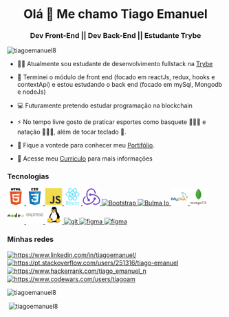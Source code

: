 <h1 align="center">Olá 👋 Me chamo Tiago Emanuel</h1>
<h3 align="center">Dev Front-End || Dev Back-End || Estudante Trybe</h3>

<p align="left"> <img src="https://komarev.com/ghpvc/?username=tiagoemanuel8&label=Profile%20views&color=0e75b6&style=flat" alt="tiagoemanuel8" /> </p>

- 👨‍💻 Atualmente sou estudante de desenvolvimento fullstack na <a href="https://www.betrybe.com/">Trybe</a></p>
- 🔭 Terminei o módulo de front end (focado em reactJs, redux, hooks e contextApi) e estou estudando o back end (focado em mySql, Mongodb e nodeJs)
- 💻 Futuramente pretendo estudar programação na blockchain
- ⚡ No tempo livre gosto de praticar esportes como basquete ⛹🏽‍♂️ e natação 🏊🏽‍♂️, além de tocar teclado 🎹.

- 🎯 Fique a vontede para conhecer meu <a href="https://tiago-portifolio.vercel.app" target="_blank">Portifólio</a>.</p>
- 📝 Acesse meu <a href="https://gitconnected.com/tiagoemanuel8/resume" target="_blank">Curriculo</a> para mais informações</p>

<h3 align="left">Tecnologias</h3>

<p align="left"> <a href="https://www.w3.org/html/" target="_blank"> <img src="https://raw.githubusercontent.com/devicons/devicon/master/icons/html5/html5-original-wordmark.svg" alt="html5" width="40" height="40"/> </a> <a href="https://www.w3schools.com/css/" target="_blank"> <img src="https://raw.githubusercontent.com/devicons/devicon/master/icons/css3/css3-original-wordmark.svg" alt="css3" width="40" height="40"/> </a> <a href="https://developer.mozilla.org/en-US/docs/Web/JavaScript" target="_blank"> <img src="https://raw.githubusercontent.com/devicons/devicon/master/icons/javascript/javascript-original.svg" alt="javascript" width="40" height="40"/> </a> <a href="https://reactjs.org/" target="_blank"> <img src="https://raw.githubusercontent.com/devicons/devicon/master/icons/react/react-original-wordmark.svg" alt="react" width="40" height="40"/> </a> <a href="https://redux.js.org" target="_blank"> <img src="https://raw.githubusercontent.com/devicons/devicon/master/icons/redux/redux-original.svg" alt="redux" width="40" height="40"/> </a> <a href="https://getbootstrap.com.br/" target="_blank"> <img src="https://cdn.worldvectorlogo.com/logos/bootstrap-4.svg" alt="Bootstrap" width="40" height="40"/> </a> <a href="https://bulma.io/" target="_blank"> <img src="https://seeklogo.com/images/B/bulma-logo-45B5145BF4-seeklogo.com.png" alt="Bulma Io" width="40" height="40"/> <a href="https://www.mysql.com/" target="_blank"> <img src="https://raw.githubusercontent.com/devicons/devicon/master/icons/mysql/mysql-original-wordmark.svg" alt="mysql" width="40" height="40"/> </a> <a href="https://www.mongodb.com/" target="_blank"> <img src="https://raw.githubusercontent.com/devicons/devicon/master/icons/mongodb/mongodb-original-wordmark.svg" alt="mongodb" width="40" height="40"/> </a> <a href="https://nodejs.org" target="_blank"> <img src="https://raw.githubusercontent.com/devicons/devicon/master/icons/nodejs/nodejs-original-wordmark.svg" alt="nodejs" width="40" height="40"/> </a> <a href="https://expressjs.com" target="_blank"> <img src="https://raw.githubusercontent.com/devicons/devicon/master/icons/express/express-original-wordmark.svg" alt="express" width="40" height="40"/> <a href="https://www.linux.org/" target="_blank"> <img src="https://raw.githubusercontent.com/devicons/devicon/master/icons/linux/linux-original.svg" alt="linux" width="40" height="40"/> </a> <a href="https://git-scm.com/" target="_blank"> <img src="https://www.vectorlogo.zone/logos/git-scm/git-scm-icon.svg" alt="git" width="40" height="40"/> </a> <a href="https://www.figma.com/" target="_blank"> <img src="https://www.vectorlogo.zone/logos/figma/figma-icon.svg" alt="figma" width="40" height="40"/> </a> <a href="https://trello.com/" target="_blank"> <img src="https://cdn.worldvectorlogo.com/logos/trello.svg" alt="figma" width="40" height="40"/> </a>
  
</p>

<h3 align="left">Minhas redes</h3>
<p align="left">
<a href="https://www.linkedin.com/in/tiagoemanuel/" target="blank"><img align="center" src="https://raw.githubusercontent.com/rahuldkjain/github-profile-readme-generator/master/src/images/icons/Social/linked-in-alt.svg" alt="https://www.linkedin.com/in/tiagoemanuel/" height="30" width="40" /></a>
<a href="https://pt.stackoverflow.com/users/251316/tiago-emanuel" target="blank"><img align="center" src="https://raw.githubusercontent.com/rahuldkjain/github-profile-readme-generator/master/src/images/icons/Social/stack-overflow.svg" alt="https://pt.stackoverflow.com/users/251316/tiago-emanuel" height="30" width="40" /></a>
<a href="https://www.hackerrank.com/tiago_emanuel_n" target="blank"><img align="center" src="https://raw.githubusercontent.com/rahuldkjain/github-profile-readme-generator/master/src/images/icons/Social/hackerrank.svg" alt="https://www.hackerrank.com/tiago_emanuel_n" height="30" width="40" /></a>
<a href="https://www.codewars.com/users/TiagoAM" target="blank"><img align="center" src="https://docs.codewars.com/logo.svg" alt="https://www.codewars.com/users/tiagoam" height="30" width="40" /></a>
</p>

<p><img align="left" src="https://github-readme-stats.vercel.app/api/top-langs?username=tiagoemanuel8&show_icons=true&locale=en&layout=compact" alt="tiagoemanuel8" /></p>
<br>
<p>&nbsp;<img align="center" src="https://github-readme-stats.vercel.app/api?username=tiagoemanuel8&show_icons=true&locale=en" alt="tiagoemanuel8" /></p>

